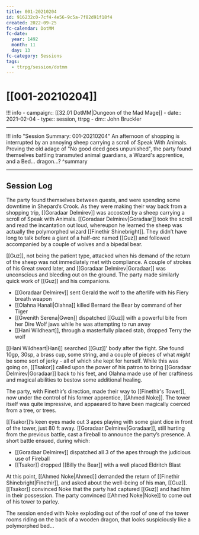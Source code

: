 ```yaml
---
title: 001-20210204
id: 916232c0-7cf4-4e56-9c5a-7f82d91f18f4
created: 2022-09-25
fc-calendar: DotMM
fc-date:
  year: 1492
  month: 11
  day: 13
fc-category: Sessions
tags:
  - ttrpg/session/dotmm
---
```


# [[001-20210204]]

!!! info
    - campaign:: [[32.01 DotMM|Dungeon of the Mad Mage]]
    - date:: 2021-02-04
    - type:: session, ttrpg
    - dm:: John Bruckler


---

!!! info "Session Summary: 001-20210204"
    An afternoon of shopping is interrupted by an annoying sheep carrying a scroll of Speak With Animals. Proving the old adage of "No good deed goes unpunished", the party found themselves battling transmuted animal guardians, a Wizard's apprentice, and a Bed... dragon...?
    ^summary

---


## Session Log

The party found themselves between quests, and were spending some downtime in Shepard’s Crook. As they were making their way back from a shopping trip, [[Goradaar Delmirev]] was accosted by a sheep carrying a scroll of Speak with Animals. [[Goradaar Delmirev|Goradaar]] took the scroll and read the incantation out loud, whereupon he learned the sheep was actually the polymorphed wizard [[Finethir Shinebright]]. They didn’t have long to talk before a giant of a half-orc named [[Guz]] and followed accompanied by a couple of wolves and a bipedal bear.

[[Guz]], not being the patient type, attacked when his demand of the return of the sheep was not immediately met with compliance. A couple of strokes of his Great sword later, and [[Goradaar Delmirev|Goradaar]] was unconscious and bleeding out on the ground. The party made similarly quick work of [[Guz]] and his companions.

- [[Goradaar Delmirev]] sent Gerald the wolf to the afterlife with his Fiery breath weapon
- [[Olahna Hanali|Olahna]] killed Bernard the Bear by command of her Tiger
- [[Gwenith Serena|Gwen]] dispatched [[Guz]] with a powerful bite from her Dire Wolf jaws while he was attempting to run away
- [[Hani Wildheart]], through a masterfully placed stab, dropped Terry the wolf

[[Hani Wildheart|Hani]] searched [[Guz]]' body after the fight. She found 10gp, 30sp, a brass cup, some string, and a couple of pieces of what _might_ be some sort of jerky - all of which she kept for herself. While this was going on, [[Tsakor]] called upon the power of his patron to bring [[Goradaar Delmirev|Goradaar]] back to his feet, and Olahna made use of her craftiness and magical abilities to bestow some additional healing.

The party, with Finethir’s direction, made their way to [[Finethir's Tower]], now under the control of his former apprentice, [[Ahmed Noke]]. The tower itself was quite impressive, and appaeared to have been magically coerced from a tree, or trees.

[[Tsakor]]’s keen eyes made out 3 apes playing with some giant dice in front of the tower, just 80 ft away. [[Goradaar Delmirev|Goradaar]], still hurting from the previous battle, cast a fireball to announce the party’s presence. A short battle ensued, during which:

- [[Goradaar Delmirev]] dispatched all 3 of the apes through the judicious use of Fireball
- [[Tsakor]] dropped [[Billy the Bear]] with a well placed Eldritch Blast
    
At this point, [[Ahmed Noke|Ahmed]] demanded the return of [[Finethir Shinebright|Finethir]], and asked about the well-being of his man, [[Guz]]. [[Tsakor]] convinced Noke that the party had captured [[Guz]] and had him in their possession. The party convinced [[Ahmed Noke|Noke]] to come out of his tower to parley.

The session ended with Noke exploding out of the roof of one of the tower rooms riding on the back of a wooden dragon, that looks suspiciously like a polymorphed bed…
